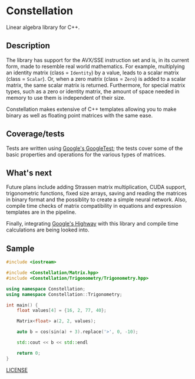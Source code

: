# Constellation

Linear algebra library for C++.

## Description

The library has support for the AVX/SSE instruction set and is, in its current form, made to
resemble real world mathematics. For example, multiplying an identity matrix (class = `Identity`) by a value, leads to a
scalar matrix (class = `Scalar`). Or, when a zero matrix (class = `Zero`) is added to a scalar matrix, the same scalar matrix is
returned. Furthermore, for special matrix types, such as a zero or identity matrix, the amount of space needed in memory to use them is independent of their size.

Constellation makes extensive of C++ templates allowing you to make binary as well as floating point matrices with the same ease.

## Coverage/tests

Tests are written using [Google's GoogleTest](https://github.com/google/googletest); the tests cover some of the basic properties and operations for the various types of matrices. 

## What's next

Future plans include adding Strassen matrix multiplication, CUDA support, trigonometric functions, fixed size arrays, saving and reading the matrices in binary format and the possiblity to create a simple neural
network. Also, compile time checks of matrix compatibility in equations and expression templates are in the pipeline.

Finally, integrating [Google's Highway](https://github.com/google/highway)
with this library and compile time calculations are being looked into.
## Sample

```cpp
#include <iostream>

#include <Constellation/Matrix.hpp>
#include <Constellation/Trigonometry/Trigonometry.hpp>

using namespace Constellation;
using namespace Constellation::Trigonometry;

int main() {
    float values[4] = {16, 2, 77, 40};

    Matrix<float> a(2, 2, values);

    auto b = cos(sin(a) + 3).replace('>', 0, -10);

    std::cout << b << std::endl

    return 0;
}
```

[LICENSE](./LICENSE)
